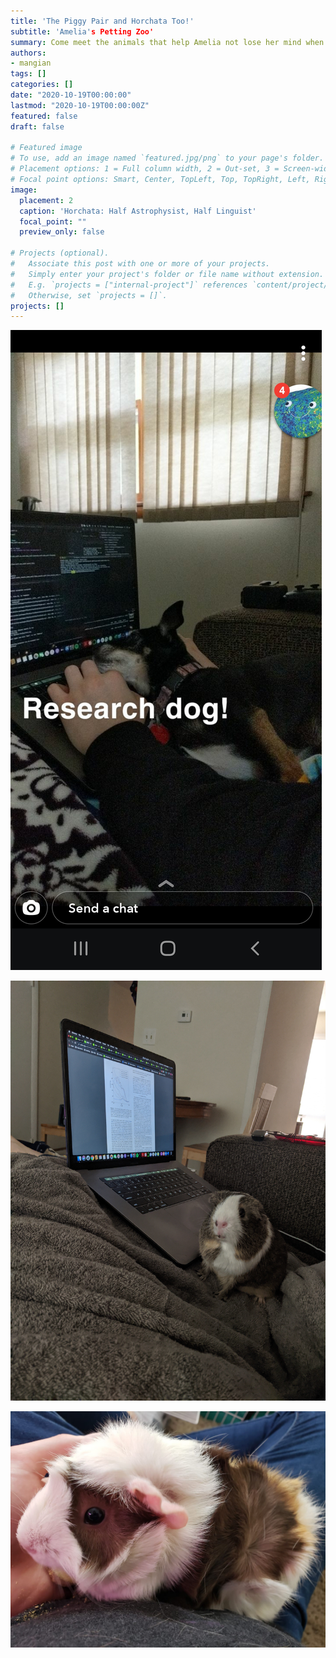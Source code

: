 ```yaml
---
title: 'The Piggy Pair and Horchata Too!'
subtitle: 'Amelia's Petting Zoo'
summary: Come meet the animals that help Amelia not lose her mind when she's trying to work.  Cute pictures can assuredly be found here.
authors:
- mangian
tags: []
categories: []
date: "2020-10-19T00:00:00"
lastmod: "2020-10-19T00:00:00Z"
featured: false
draft: false

# Featured image
# To use, add an image named `featured.jpg/png` to your page's folder.
# Placement options: 1 = Full column width, 2 = Out-set, 3 = Screen-width
# Focal point options: Smart, Center, TopLeft, Top, TopRight, Left, Right, BottomLeft, Bottom, BottomRight
image:
  placement: 2
  caption: 'Horchata: Half Astrophysist, Half Linguist'
  focal_point: ""
  preview_only: false

# Projects (optional).
#   Associate this post with one or more of your projects.
#   Simply enter your project's folder or file name without extension.
#   E.g. `projects = ["internal-project"]` references `content/project/deep-learning/index.md`.
#   Otherwise, set `projects = []`.
projects: []
---
```


![](research_pup.jpg)

![](piggy_puter.jpeg)

![](cute_speckle.jpg)
